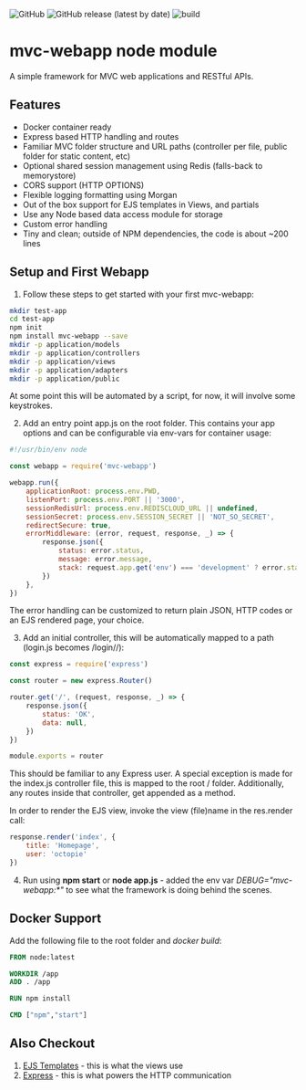 ![GitHub](https://img.shields.io/github/license/RobertoMachorro/mvc-webapp)
![GitHub release (latest by date)](https://img.shields.io/github/v/release/RobertoMachorro/mvc-webapp)
![build](https://github.com/RobertoMachorro/mvc-webapp/workflows/build/badge.svg)

# mvc-webapp node module

A simple framework for MVC web applications and RESTful APIs.

## Features

* Docker container ready
* Express based HTTP handling and routes
* Familiar MVC folder structure and URL paths (controller per file, public folder for static content, etc)
* Optional shared session management using Redis (falls-back to memorystore)
* CORS support (HTTP OPTIONS)
* Flexible logging formatting using Morgan
* Out of the box support for EJS templates in Views, and partials
* Use any Node based data access module for storage
* Custom error handling
* Tiny and clean; outside of NPM dependencies, the code is about ~200 lines

## Setup and First Webapp

1. Follow these steps to get started with your first mvc-webapp:

```bash
mkdir test-app
cd test-app
npm init
npm install mvc-webapp --save
mkdir -p application/models
mkdir -p application/controllers
mkdir -p application/views
mkdir -p application/adapters
mkdir -p application/public
```

At some point this will be automated by a script, for now, it will involve some keystrokes.

2. Add an entry point app.js on the root folder. This contains your app options and can be configurable via env-vars for container usage:

```javascript
#!/usr/bin/env node

const webapp = require('mvc-webapp')

webapp.run({
	applicationRoot: process.env.PWD,
	listenPort: process.env.PORT || '3000',
	sessionRedisUrl: process.env.REDISCLOUD_URL || undefined,
	sessionSecret: process.env.SESSION_SECRET || 'NOT_SO_SECRET',
	redirectSecure: true,
	errorMiddleware: (error, request, response, _) => {
		response.json({
			status: error.status,
			message: error.message,
			stack: request.app.get('env') === 'development' ? error.stack : '',
		})
	},
})
```

The error handling can be customized to return plain JSON, HTTP codes or an EJS rendered page, your choice.

3. Add an initial controller, this will be automatically mapped to a path (login.js becomes /login/<method>/<params>):

```javascript
const express = require('express')

const router = new express.Router()

router.get('/', (request, response, _) => {
	response.json({
		status: 'OK',
		data: null,
	})
})

module.exports = router
```

This should be familiar to any Express user. A special exception is made for the index.js controller file, this is mapped to the root / folder. Additionally, any routes inside that controller, get appended as a method.

In order to render the EJS view, invoke the view (file)name in the res.render call:

```javascript
response.render('index', {
	title: 'Homepage',
	user: 'octopie'
})
```

4. Run using **npm start** or **node app.js** - added the env var _DEBUG="mvc-webapp:*"_ to see what the framework is doing behind the scenes.

## Docker Support

Add the following file to the root folder and _docker build_:

```Dockerfile
FROM node:latest

WORKDIR /app
ADD . /app

RUN npm install

CMD ["npm","start"]
```

## Also Checkout

1. [EJS Templates](https://ejs.co) - this is what the views use
2. [Express](https://expressjs.com) - this is what powers the HTTP communication
